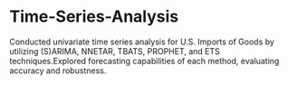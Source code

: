 # Time-Series-Analysis
 Conducted univariate time series analysis for U.S. Imports of Goods by utilizing (S)ARIMA, NNETAR, TBATS, PROPHET, and ETS techniques.Explored forecasting
 capabilities of each method, evaluating accuracy and robustness.
